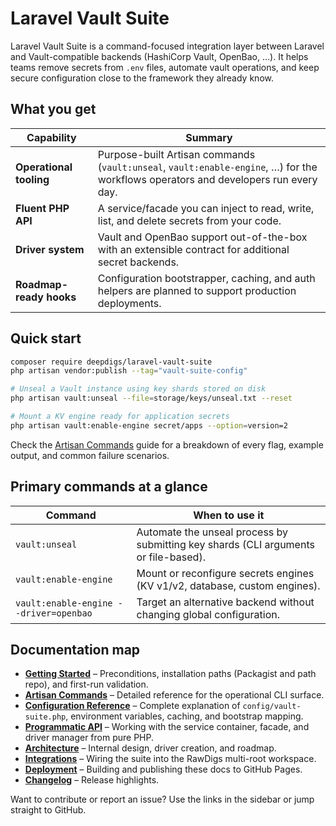 # Laravel Vault Suite

Laravel Vault Suite is a command-focused integration layer between Laravel and Vault-compatible backends (HashiCorp Vault, OpenBao, …). It helps teams remove secrets from `.env` files, automate vault operations, and keep secure configuration close to the framework they already know.

## What you get

| Capability | Summary |
| --- | --- |
| **Operational tooling** | Purpose-built Artisan commands (`vault:unseal`, `vault:enable-engine`, …) for the workflows operators and developers run every day. |
| **Fluent PHP API** | A service/facade you can inject to read, write, list, and delete secrets from your code. |
| **Driver system** | Vault and OpenBao support out-of-the-box with an extensible contract for additional secret backends. |
| **Roadmap-ready hooks** | Configuration bootstrapper, caching, and auth helpers are planned to support production deployments. |

## Quick start

```bash
composer require deepdigs/laravel-vault-suite
php artisan vendor:publish --tag="vault-suite-config"

# Unseal a Vault instance using key shards stored on disk
php artisan vault:unseal --file=storage/keys/unseal.txt --reset

# Mount a KV engine ready for application secrets
php artisan vault:enable-engine secret/apps --option=version=2
```

Check the [Artisan Commands](commands.md) guide for a breakdown of every flag, example output, and common failure scenarios.

## Primary commands at a glance

| Command | When to use it |
| --- | --- |
| `vault:unseal` | Automate the unseal process by submitting key shards (CLI arguments or file-based). |
| `vault:enable-engine` | Mount or reconfigure secrets engines (KV v1/v2, database, custom engines). |
| `vault:enable-engine --driver=openbao` | Target an alternative backend without changing global configuration. |

## Documentation map

- **[Getting Started](getting-started.md)** – Preconditions, installation paths (Packagist and path repo), and first-run validation.
- **[Artisan Commands](commands.md)** – Detailed reference for the operational CLI surface.
- **[Configuration Reference](configuration.md)** – Complete explanation of `config/vault-suite.php`, environment variables, caching, and bootstrap mapping.
- **[Programmatic API](api.md)** – Working with the service container, facade, and driver manager from pure PHP.
- **[Architecture](context.md)** – Internal design, driver creation, and roadmap.
- **[Integrations](integration/rawdigs-core-app.md)** – Wiring the suite into the RawDigs multi-root workspace.
- **[Deployment](deployment.md)** – Building and publishing these docs to GitHub Pages.
- **[Changelog](changelog.md)** – Release highlights.

Want to contribute or report an issue? Use the links in the sidebar or jump straight to GitHub.

